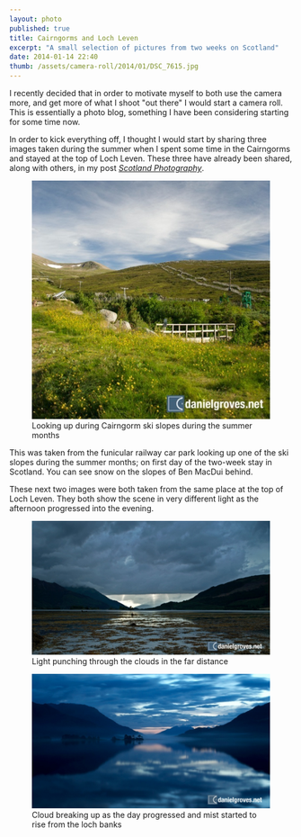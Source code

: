 ```yaml
---
layout: photo
published: true
title: Cairngorms and Loch Leven
excerpt: "A small selection of pictures from two weeks on Scotland"
date: 2014-01-14 22:40
thumb: /assets/camera-roll/2014/01/DSC_7615.jpg
---
```


I recently decided that in order to motivate myself to both use the camera more, and get more of what I shoot "out there" I would start a camera roll. This is essentially a photo blog, something I have been considering starting for some time now.

In order to kick everything off, I thought I would start by sharing three images taken during the summer when I spent some time in the Cairngorms and stayed at the top of Loch Leven. These three have already been shared, along with others, in my post *[Scotland Photography](/notebook/2013/09/scotland-photography/ "Notebook entry on Photography in Scotland")*.

<figure>
    <img src="/assets/camera-roll/2014/01/DSC_7615.jpg" alt="Looking up during Cairngorm ski slopes during the summer months" />
    <figcaption>Looking up during Cairngorm ski slopes during the summer months</figcaption>
</figure>

This was taken from the funicular railway car park looking up one of the ski slopes during the summer months; on first day of the two-week stay in Scotland. You can see snow on the slopes of Ben MacDui behind.

These next two images were both taken from the same place at the top of Loch Leven. They both show the scene in very different light as the afternoon progressed into the evening.

<figure>
    <img src="/assets/camera-roll/2014/01/DSC_7781.jpg" alt="Looking up during Cairngormski slopes during the summer months" />
    <figcaption>Light punching through the clouds in the far distance</figcaption>
</figure>

<figure>
    <img src="/assets/camera-roll/2014/01/DSC_7803.jpg" alt="Looking up during Cairngormski slopes during the summer months" />
    <figcaption>Cloud breaking up as the day progressed and mist started to rise from the loch banks</figcaption>
</figure>
